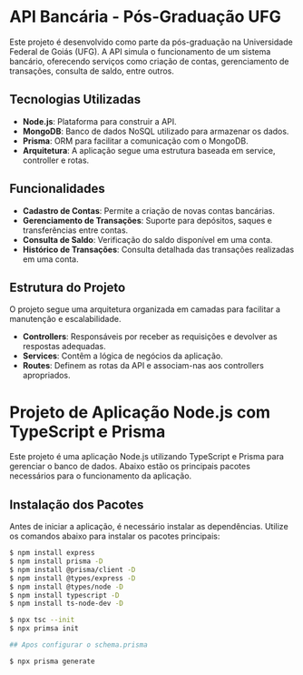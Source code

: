 
# API Bancária - Pós-Graduação UFG

Este projeto é desenvolvido como parte da pós-graduação na Universidade Federal de Goiás (UFG). A API simula o funcionamento de um sistema bancário, oferecendo serviços como criação de contas, gerenciamento de transações, consulta de saldo, entre outros.

## Tecnologias Utilizadas

- **Node.js**: Plataforma para construir a API.
- **MongoDB**: Banco de dados NoSQL utilizado para armazenar os dados.
- **Prisma**: ORM para facilitar a comunicação com o MongoDB.
- **Arquitetura**: A aplicação segue uma estrutura baseada em service, controller e rotas.

## Funcionalidades

- **Cadastro de Contas**: Permite a criação de novas contas bancárias.
- **Gerenciamento de Transações**: Suporte para depósitos, saques e transferências entre contas.
- **Consulta de Saldo**: Verificação do saldo disponível em uma conta.
- **Histórico de Transações**: Consulta detalhada das transações realizadas em uma conta.

## Estrutura do Projeto

O projeto segue uma arquitetura organizada em camadas para facilitar a manutenção e escalabilidade.

- **Controllers**: Responsáveis por receber as requisições e devolver as respostas adequadas.
- **Services**: Contêm a lógica de negócios da aplicação.
- **Routes**: Definem as rotas da API e associam-nas aos controllers apropriados.

# Projeto de Aplicação Node.js com TypeScript e Prisma

Este projeto é uma aplicação Node.js utilizando TypeScript e Prisma para gerenciar o banco de dados. Abaixo estão os principais pacotes necessários para o funcionamento da aplicação.

## Instalação dos Pacotes

Antes de iniciar a aplicação, é necessário instalar as dependências. Utilize os comandos abaixo para instalar os pacotes principais:

```bash
$ npm install express
$ npm install prisma -D
$ npm install @prisma/client -D
$ npm install @types/express -D
$ npm install @types/node -D
$ npm install typescript -D
$ npm install ts-node-dev -D

$ npx tsc --init
$ npx primsa init 

## Apos configurar o schema.prisma 

$ npx prisma generate

